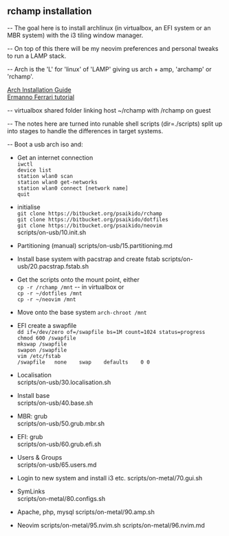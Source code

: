 ## rchamp installation

-- The goal here is to install archlinux (in virtualbox, an EFI system or an MBR system) with the i3 tiling window manager.  

-- On top of this there will be my neovim preferences and personal tweaks to run a LAMP stack.  

-- Arch is the 'L' for 'linux' of 'LAMP' giving us arch + amp, 'archamp' or 'rchamp'.

[Arch Installation Guide](https://wiki.archlinux.org/title/Installation_guide)  
[Ermanno Ferrari tutorial](https://youtu.be/8T0vvf1xm58)  

-- virtualbox shared folder linking host ~/rchamp with /rchamp on guest  

-- The notes here are turned into runable shell scripts (dir=./scripts) split up into stages to handle the differences in target systems.  

-- Boot a usb arch iso and:  

- Get an internet connection  
    `iwctl`  
    `device list`  
    `station wlan0 scan`  
    `station wlan0 get-networks`  
    `station wlan0 connect [network name]`  
    `quit`

 
- initialise  
    `git clone https://bitbucket.org/psaikido/rchamp`  
    `git clone https://bitbucket.org/psaikido/dotfiles`  
    `git clone https://bitbucket.org/psaikido/neovim`  
    scripts/on-usb/10.init.sh
    

- Partitioning (manual)
    scripts/on-usb/15.partitioning.md


- Install base system with pacstrap and create fstab
    scripts/on-usb/20.pacstrap.fstab.sh


- Get the scripts onto the mount point, either  
    `cp -r /rchamp /mnt` -- in virtualbox or   
    `cp -r ~/dotfiles /mnt`  
    `cp -r ~/neovim /mnt`  


- Move onto the base system
    `arch-chroot /mnt`  


- EFI create a swapfile  
    `dd if=/dev/zero of=/swapfile bs=1M count=1024 status=progress`  
    `chmod 600 /swapfile`  
    `mkswap /swapfile`  
    `swapon /swapfile`  
    `vim /etc/fstab`  
    `/swapfile   none    swap    defaults    0 0`  


- Localisation  
    scripts/on-usb/30.localisation.sh  


- Install base   
    scripts/on-usb/40.base.sh  


- MBR: grub  
    scripts/on-usb/50.grub.mbr.sh  


- EFI: grub  
    scripts/on-usb/60.grub.efi.sh  


- Users & Groups  
    scripts/on-usb/65.users.md


- Login to new system and install i3 etc.
    scripts/on-metal/70.gui.sh


- SymLinks  
    scripts/on-metal/80.configs.sh


- Apache, php, mysql
    scripts/on-metal/90.amp.sh

- Neovim
    scripts/on-metal/95.nvim.sh
    scripts/on-metal/96.nvim.md
